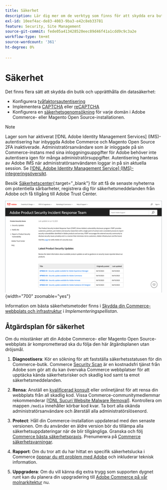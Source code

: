 ```yaml
---
title: Säkerhet
description: Lär dig mer om de verktyg som finns för att skydda era butiker och data, och riktlinjer för en säkerhetsåtgärdsplan om du upptäcker en kompromiss.
exl-id: 10eef4ac-de83-4083-9ba3-e42c8eb33781
feature: Security, Site Management
source-git-commit: fede05a413428520eec89d46f41a1cdd9c9c3a2e
workflow-type: tm+mt
source-wordcount: '361'
ht-degree: 0%

---
```


# Säkerhet

Det finns flera sätt att skydda din butik och upprätthålla din datasäkerhet:

- Konfigurera [tvåfaktorsautentisering](security-two-factor-authentication.md)
- Implementera [CAPTCHA](security-captcha.md) eller [reCAPTCHA](security-google-recaptcha.md)
- Konfigurera en [säkerhetsgenomsökning](security-scan.md) för varje domän i Adobe Commerce- eller Magento Open Source-installationen.

>[!NOTE]
>
>Lager som har aktiverat [!DNL Adobe Identity Management Services] (IMS)-autentisering har inbyggda Adobe Commerce och Magento Open Source 2FA inaktiverade. Administratörsanvändare som är inloggade på sin Commerce-instans med sina inloggningsuppgifter för Adobe behöver inte autentisera igen för många administratörsuppgifter. Autentisering hanteras av Adobe IMS när administratörsanvändaren loggar in på sin aktuella session. Se [[!DNL Adobe Identity Management Service] (IMS)-integreringsöversikt](../getting-started/adobe-ims-integration-overview.md).

Besök [Säkerhetscenter](https://helpx.adobe.com/security.html){:target=&quot;_blank&quot;} för att få de senaste nyheterna om potentiella sårbarheter, registrera dig för säkerhetsmeddelanden från Adobe och få tillgång till Adobe Trust Center.

![Säkerhetscenter](./assets/product-security-home.png){width="700" zoomable="yes"}

Information om bästa säkerhetsmetoder finns i [Skydda din Commerce-webbplats och infrastruktur](https://experienceleague.adobe.com/docs/commerce-operations/implementation-playbook/best-practices/launch/security-best-practices.html) i _Implementeringspellistan_.

## Åtgärdsplan för säkerhet

Om du misstänker att din Adobe Commerce- eller Magento Open Source-webbplats är komprometterad ska du följa den här åtgärdsplanen utan dröjsmål.

1. **Diagnostisera**: Kör en sökning för att fastställa säkerhetsstatusen för din Commerce-butik. Commerce [Security Scan](security-scan.md) är en kostnadsfri tjänst från Adobe som gör att du kan övervaka Commerce webbplatser för att upptäcka kända säkerhetsrisker och skadlig kod samt ta emot säkerhetsmeddelanden.

1. **Rensa**: Anställ en [kvalificerad konsult](https://solutionpartners.adobe.com/s/directory/?partner_type=1) eller onlinetjänst för att rensa din webbplats från all skadlig kod. Vissa Commerce-communitymedlemmar rekommenderar [[!DNL Sucuri Website Malware Removal]](https://sucuri.net/website-antivirus/malware-removal). Kontrollera om mappen `/media` innehåller körbar kod kvar. Ta bort alla okända administratörsanvändare och återställ alla administratörslösenord.

1. **Protect**: Håll din Commerce-installation uppdaterad med den senaste versionen. Om du använder en äldre version bör du tillämpa alla säkerhetsuppdateringar när de blir tillgängliga. Granska och följ [Commerce bästa säkerhetspraxis](https://www.adobe.com/content/dam/cc/en/trust-center/ungated/whitepapers/experience-cloud/adobe-commerce-best-practices-guide.pdf). Prenumerera på [Commerce säkerhetsvarningar](https://www.adobe.com/subscription/adbeSecurityNotifications.html).

1. **Rapport**: Om du tror att du har hittat en specifik säkerhetslucka i Commerce [öppnar du ett problem med Adobe](https://hackerone.com/adobe?type=team) och inkluderar teknisk information.

1. **Uppgradera**: Om du vill känna dig extra trygg som supporten dygnet runt kan du planera din uppgradering till [Adobe Commerce på vår molnarkitektur](https://business.adobe.com/products/magento/cloud-delivery.html) nu.
